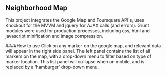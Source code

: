 ## Neighborhood Map
This project integrates the Google Map and Foursquare API's, uses Knockout for the MVVM and jquery for AJAX calls (and errors). Grunt modules were used for production processes, including css, html and javascript minification and image compression.

####How to use 
Click on any marker on the google map, and relevant data will appear in the right side panel. The left panel contains the list of all markers on the map, with a drop-down menu to filter based on type of marker location. This list panel will collapse when on mobile, and is replaced by a 'hamburger' drop-down menu.
